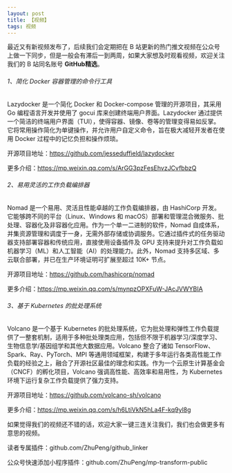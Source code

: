 ```yaml
---
layout: post
title: 【视频】
tags: 视频
---
```


最近又有新视频发布了，后续我们会定期把在 B 站更新的热门推文视频在公众号上做一下同步，但是一般会有滞后一到两周，如果大家想及时观看视频，欢迎关注我们的 B 站同名账号 **GitHub精选**。

######  1、简化 Docker 容器管理的命令行工具

Lazydocker 是一个简化 Docker 和 Docker-compose 管理的开源项目，其采用 Go 编程语言开发并使用了 gocui 库来创建终端用户界面。Lazydocker 通过提供一个简洁的终端用户界面（TUI），使得容器、镜像、卷等的管理变得易如反掌。它将常用操作简化为单键操作，并允许用户自定义命令，旨在极大减轻开发者在使用 Docker 过程中的记忆负担和操作烦琐。

开源项目地址：https://github.com/jesseduffield/lazydocker

更多介绍：https://mp.weixin.qq.com/s/ArGG3pzFesEhvzJCvfbbzQ

###### 2、易用灵活的工作负载编排器

Nomad 是一个易用、灵活且性能卓越的工作负载编排器，由 HashiCorp 开发。它能够跨不同的平台（Linux、Windows 和 macOS）部署和管理混合微服务、批处理、容器化及非容器化应用。作为一个单一二进制的软件，Nomad 自成体系，并集资源管理和调度于一身，无需外部存储或协调服务。它通过插件式的任务驱动器支持部署容器和传统应用，直接使用设备插件及 GPU 支持来提升对工作负载如机器学习（ML）和人工智能（AI）的处理能力。此外，Nomad 支持多区域、多云联合部署，并已在生产环境证明可扩展至超过 10K+ 节点。

开源项目地址：https://github.com/hashicorp/nomad

更多介绍：https://mp.weixin.qq.com/s/mynpzOPXFuW-JAcJVWYBIA

###### 3、基于 Kubernetes 的批处理系统

Volcano 是一个基于 Kubernetes 的批处理系统，它为批处理和弹性工作负载提供了一整套机制，适用于多种批处理类应用，包括但不限于机器学习/深度学习、生物信息学/基因组学和其他大数据应用。Volcano 整合了诸如 TensorFlow、Spark、Ray、PyTorch、MPI 等通用领域框架，构建于多年运行各类高性能工作负载的经验之上，融合了开源社区最佳的理念和实践。作为一个云原生计算基金会（CNCF）的孵化项目，Volcano 强调高性能、高效率和易用性，为 Kubernetes 环境下运行复杂工作负载提供了强力支持。

开源项目地址：https://github.com/volcano-sh/volcano

更多介绍：https://mp.weixin.qq.com/s/h6LtiVkN5hLa4F-kq9yl8g

如果觉得我们的视频还不错的话，欢迎大家一键三连关注我们，我们也会做更多有意思的视频。

读者专属插件：github.com/ZhuPeng/github_linker

公众号快速添加小程序插件：github.com/ZhuPeng/mp-transform-public